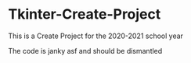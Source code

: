 # Tkinter-Create-Project
This is a Create Project for the 2020-2021 school year

The code is janky asf and should be dismantled
